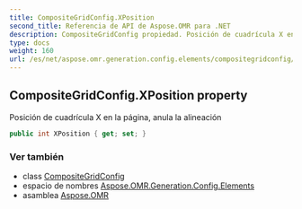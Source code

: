 ```yaml
---
title: CompositeGridConfig.XPosition
second_title: Referencia de API de Aspose.OMR para .NET
description: CompositeGridConfig propiedad. Posición de cuadrícula X en la página anula la alineación
type: docs
weight: 160
url: /es/net/aspose.omr.generation.config.elements/compositegridconfig/xposition/
---
```

## CompositeGridConfig.XPosition property

Posición de cuadrícula X en la página, anula la alineación

```csharp
public int XPosition { get; set; }
```

### Ver también

* class [CompositeGridConfig](../)
* espacio de nombres [Aspose.OMR.Generation.Config.Elements](../../compositegridconfig/)
* asamblea [Aspose.OMR](../../../)


